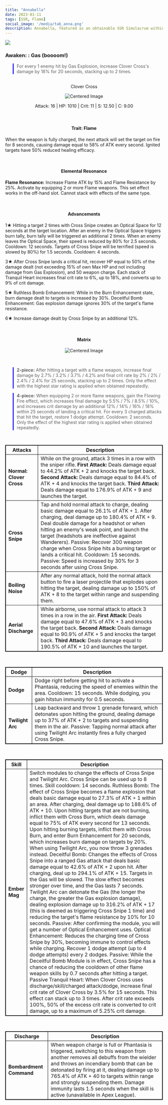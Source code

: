 ```yaml
---
title: "Annabella"
date: 2023-01-11 
tags: [SSR, Flame]
social_image: '/media/tab_anna.png'
description: Annabella, featured as an obtainable SSR Simulacrum within the simulacrum system, associated with the weapon Clover Cross.
---
```

![](https://i.postimg.cc/90GKTmtM/Simulacrum-Annabella-Awaken.webp)

### Awaken: : Gas (boooom!)
> For every 1 enemy hit by Gas Explosion, increase Clover Cross's damage by 18% for 20 seconds, stacking up to 2 times.

</br>

<center>
Clover Cross
</center>

<p align="center">
    <img src="https://i.postimg.cc/cCKrhzkP/Icon-Weapon-Clover-Cross.webp" alt="Centered Image">
</p>


<center>
Attack: 16 | HP: 1010 | Crit: 11 | S: 12.50 | C: 9.00
</center>

</br>


</br>

<h4 style="text-align: center;"> Trait: Flame</h4>

When the weapon is fully charged, the next attack will set the target on fire for 8 seconds, causing damage equal to 58% of ATK every second. Ignited targets have 50% reduced healing efficacy.

</br>

<h4 style="text-align: center;"> Elemental Resonance </h4>

**Flame Resonance:** Increase Flame ATK by 15% and Flame Resistance by 25%. Activate by equipping 2 or more Flame weapons. This set effect works in the off-hand slot. Cannot stack with effects of the same type.

</br>

<h4 style="text-align: center;"> Advancements </h4>



1★ Hitting a target 2 times with Cross Snipe creates an Optical Space for 12 seconds at the target location. After an enemy in the Optical Space triggers burn tally, burn tally will be triggered an additional 2 times. When an enemy leaves the Optical Space, their speed is reduced by 80% for 2.5 seconds. Cooldown: 12 seconds. Targets of Cross Snipe will be terrified (speed is slowed by 80%) for 1.5 seconds. Cooldown: 4 seconds.

3★ After Cross Snipe lands a critical hit, recover HP equal to 50% of the damage dealt (not exceeding 15% of own Max HP and not including damage from Gas Explosion), and 50 weapon charge. Each stack of Tranquil Heart increases final crit rate to 6%, up to 18%, and converts up to 9% of crit damage.

5★ Ruthless Bomb Enhancement: While in the Burn Enhancement state, burn damage dealt to targets is increased by 30%. Deceitful Bomb Enhancement: Gas explosion damage ignores 30% of the target's flame resistance.

6★ Increase damage dealt by Cross Snipe by an additional 12%.

</br>

<h4 style="text-align: center;"> Matrix </h4>

<p align="center">
    <img src="https://telegra.ph/file/279e90d03308af567f70a.png" alt="Centered Image">
</p>

</br>

> **2-piece:** After hitting a target with a flame weapon, increase final damage by 2.7% / 3.2% / 3.7% / 4.2% and final crit rate by 2% / 2% / 2.4% / 2.4% for 25 seconds, stacking up to 2 times. Only the effect with the highest star rating is applied when obtained repeatedly.

> **4-piece:** When equipping 2 or more flame weapons, gain the Flowing Fire effect, which increases final damage by 5.5% / 7% / 8.5% / 10%, and increases crit damage by an additional 12% / 14% / 16% / 18% within 25 seconds of landing a critical hit. For every 3 charged attacks that hit the target, restore 1 dodge attempt. Cooldown: 2 seconds. Only the effect of the highest star rating is applied when obtained repeatedly.

</br>

<style>
table {
    border-collapse: collapse;
}
table, th, td {
   border: 1.5px solid black;
}
blockquote {
    border-left: solid blue;
    padding-left: 10px;
}
</style>

| Attacks          | Description                                                                                                                     |
|-----------------|---------------------------------------------------------------------------------------------------------------------------------|
| **Normal: Clover Cross** | While on the ground, attack 3 times in a row with the sniper rifle. **First Attack:** Deals damage equal to 44.2% of ATK + 2 and knocks the target back. **Second Attack:** Deals damage equal to 84.4% of ATK + 4 and knocks the target back. **Third Attack:** Deals damage equal to 176.9% of ATK + 9 and launches the target. |
| **Cross Snipe**| Tap and hold normal attack to charge, dealing basic damage equal to 26.1% of ATK + 1. After charging, deal damage up to 180.4% of ATK + 9. Deal double damage for a headshot or when hitting an enemy's weak point, and launch the target (headshots are ineffective against Wanderers). Passive: Recover 300 weapon charge when Cross Snipe hits a burning target or lands a critical hit. Cooldown: 15 seconds. Passive: Speed is increased by 30% for 3 seconds after using Cross Snipe. |
| **Boiling Noise**| After any normal attack, hold the normal attack button to fire a laser projectile that explodes upon hitting the target, dealing damage up to 150% of ATK + 8 to the target within range and suspending them. |
| **Aerial Discharge**| While airborne, use normal attack to attack 3 times in a row in the air. **First Attack:** Deals damage equal to 47.6% of ATK + 3 and knocks the target back. **Second Attack:** Deals damage equal to 90.9% of ATK + 5 and knocks the target back. **Third Attack:** Deals damage equal to 190.5% of ATK + 10 and launches the target. |

</br>

| Dodge          | Description                                                                                                                     |
|-----------------|---------------------------------------------------------------------------------------------------------------------------------|
| **Dodge** | Dodge right before getting hit to activate a Phantasia, reducing the speed of enemies within the area. Cooldown: 15 seconds. While dodging, you gain hitstun immunity for 0.5 seconds. |
| **Twilight Arc**| Leap backward and throw 1 grenade forward, which detonates upon hitting the ground, dealing damage up to 37% of ATK + 2 to targets and suspending them in the air. Passive: Tapping normal attack after using Twilight Arc instantly fires a fully charged Cross Snipe. |

</br>


| Skill         | Description                                                                                                                     |
|-----------------|---------------------------------------------------------------------------------------------------------------------------------|
| **Ember Mag** | Switch modules to change the effects of Cross Snipe and Twilight Arc. Cross Snipe can be used up to 8 times. Skill cooldown: 14 seconds. Ruthless Bomb: The effect of Cross Snipe becomes a flame explosion that deals basic damage equal to 27.3% of ATK + 1 within an area. After charging, deal damage up to 188.6% of ATK + 10. Upon hitting targets that are not burning, inflict them with Cross Burn, which deals damage equal to 75% of ATK every second for 13 seconds. Upon hitting burning targets, inflict them with Cross Burn, and enter Burn Enhancement for 20 seconds, which increases burn damage on targets by 20%. When using Twilight Arc, you now throw 3 grenades instead. Deceitful Bomb: Changes the effects of Cross Snipe into a ranged Gas attack that deals basic damage equal to 42.6% of ATK + 2 upon hit. After charging, deal up to 294.1% of ATK + 15. Targets in the Gas will be slowed. The slow effect becomes stronger over time, and the Gas lasts 7 seconds. Twilight Arc can detonate the Gas (the longer the charge, the greater the Gas explosion damage), dealing explosion damage up to 316.2% of ATK + 17 (this is deemed as triggering Cross Snipe 1 time) and reducing the target's flame resistance by 10% for 10 seconds. Passive: After confirming the module, you will get a number of Optical Enhancement uses. Optical Enhancement: Reduces the charging time of Cross Snipe by 30%, becoming immune to control effects while charging. Recover 1 dodge attempt (up to 4 dodge attempts) every 2 dodges. Passive: While the Deceitful Bomb Module is in effect, Cross Snipe has a chance of reducing the cooldown of other flame weapon skills by 0.7 seconds after hitting a target. Passive Tranquil Heart: When Clover Cross uses discharge/skill/charged attack/dodge, increase final crit rate of Clover Cross by 3.5% for 15 seconds. This effect can stack up to 3 times. After crit rate exceeds 100%, 50% of the excess crit rate is converted to crit damage, up to a maximum of 5.25% crit damage. |

</br>


| Discharge         | Description                                                                                                                     |
|-----------------|---------------------------------------------------------------------------------------------------------------------------------|
| **Bombardment Command** | When weapon charge is full or Phantasia is triggered, switching to this weapon from another removes all debuffs from the wielder and throws an incendiary bomb that can be detonated by firing at it, dealing damage up to 765.4% of ATK + 40 to targets within range and strongly suspending them. Damage immunity lasts 1.5 seconds when the skill is active (unavailable in Apex League). |







